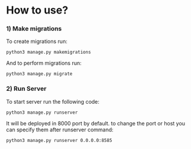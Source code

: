 # How to use?

### 1) Make migrations

To create migrations run:

```
python3 manage.py makemigrations
```

And to perform migrations run:

```
python3 manage.py migrate
```

### 2) Run Server

To start server run the following code:

```
python3 manage.py runserver
```

It will be deployed in 8000 port by default. to change the port or host you can specify them after runserver command:

```
python3 manage.py runserver 0.0.0.0:8585
```

